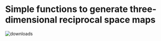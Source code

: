 # Simple functions to generate three-dimensional reciprocal space maps

![downloads](https://img.shields.io/github/downloads/rafaela-felix/rsm/total)
